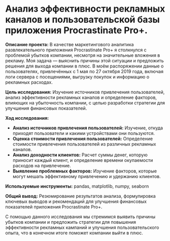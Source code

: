 # Анализ эффективности рекламных каналов и пользовательской базы приложения Procrastinate Pro+.

**Описание проекта:** В качестве маркетингового аналитика развлекательного приложения Procrastinate Pro+ я столкнулся с проблемой убытков компании, несмотря на значительные вложения в рекламу. Моя задача — выяснить причины этой ситуации и предложить решения для выхода компании в плюс. В моём распоряжении данные о пользователях, привлечённых с 1 мая по 27 октября 2019 года, включая логи сервера с посещениями, выгрузку покупок и информацию о рекламных расходах.

**Цель исследования:** Изучение источников привлечения пользователей, анализ эффективности рекламных каналов и определение факторов, влияющих на убыточность компании, с целью разработки стратегии для улучшения финансовых показателей.

**Ход исследования:**

- **Анализ источников привлечения пользователей:** Изучение, откуда приходят пользователи и какими устройствами они пользуются.
- **Оценка стоимости привлечения пользователей:** Определение стоимости привлечения пользователей из различных рекламных каналов.
- **Анализ доходности клиентов:** Расчет суммы денег, которую приносит каждый клиент, и определение времени окупаемости расходов на привлечение.
- **Выявление проблемных факторов:** Изучение факторов, которые могут мешать эффективному привлечению и удержанию клиентов.

**Используемые инструменты:** pandas, matplotlib, numpy, seaborn

**Общий вывод:** Резюмирование результатов анализа, формулировка ключевых выводов и рекомендаций для улучшения финансовых показателей приложения Procrastinate Pro+.

С помощью данного исследования мы стремимся выявить причины убытков компании и предложить стратегии для повышения эффективности рекламных кампаний и улучшения пользовательского опыта, что в конечном итоге поможет компании выйти в плюс.
